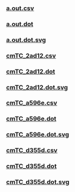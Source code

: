 ### [a.out.csv](a.out.csv)
### [a.out.dot](a.out.dot)
### [a.out.dot.svg](a.out.dot.svg)
### [cmTC_2ad12.csv](cmTC_2ad12.csv)
### [cmTC_2ad12.dot](cmTC_2ad12.dot)
### [cmTC_2ad12.dot.svg](cmTC_2ad12.dot.svg)
### [cmTC_a596e.csv](cmTC_a596e.csv)
### [cmTC_a596e.dot](cmTC_a596e.dot)
### [cmTC_a596e.dot.svg](cmTC_a596e.dot.svg)
### [cmTC_d355d.csv](cmTC_d355d.csv)
### [cmTC_d355d.dot](cmTC_d355d.dot)
### [cmTC_d355d.dot.svg](cmTC_d355d.dot.svg)
